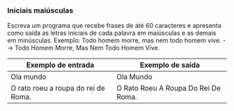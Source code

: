 ### Iniciais maiúsculas
Escreva um programa que recebe frases de até 60 caracteres e apresenta como saída as letras iniciais de cada palavra em maiúsculas e as demais em minúsculas. Exemplo: Todo homem morre, mas nem todo homem vive. --> Todo Homem Morre, Mas Nem Todo Homem Vive.

| Exemplo de entrada	| Exemplo de saída |
| --- | --- |
| Ola mundo | Ola Mundo |
| O rato roeu a roupa do rei de Roma. | O Rato Roeu A Roupa Do Rei De Roma. |
